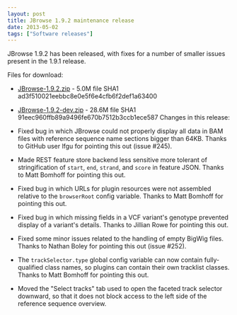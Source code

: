 ```yaml
---
layout: post
title: JBrowse 1.9.2 maintenance release
date: 2013-05-02
tags: ["Software releases"]
---
```


JBrowse 1.9.2 has been released, with fixes for a number of smaller issues present in the 1.9.1 release.

Files for download:

*   [JBrowse-1.9.2.zip](/wordpress/wp-content/plugins/download-monitor/download.php?id=47 "download JBrowse-1.9.2.zip") - 5.0M
file SHA1 ad3f510021eebbc8e0e5f6e4cfb6f2def1a63400
*   [JBrowse-1.9.2-dev.zip](http://jbrowse.org/wordpress/wp-content/plugins/download-monitor/download.php?id=48 "download JBrowse-1.9.2-dev.zip") - 28.6M
file SHA1 91eec960ffb89a9496fe670b7512b3ccb1ece587
Changes in this release:

*   Fixed bug in which JBrowse could not properly display all data in
BAM files with reference sequence name sections bigger than 64KB.
Thanks to GitHub user lfgu for pointing this out (issue #245).
*   Made REST feature store backend less sensitive more tolerant of
stringification of `start`, `end`, `strand`, and `score` in feature
JSON. Thanks to Matt Bomhoff for pointing this out.
*   Fixed bug in which URLs for plugin resources were not assembled
relative to the `browserRoot` config variable. Thanks to Matt
Bomhoff for pointing this out.
*   Fixed bug in which missing fields in a VCF variant's genotype
prevented display of a variant's details. Thanks to Jillian Rowe
for pointing this out.
*   Fixed some minor issues related to the handling of empty BigWig
files. Thanks to Nathan Boley for pointing this out (issue #252).
*   The `trackSelector.type` global config variable can now contain
fully-qualified class names, so plugins can contain their own
tracklist classes. Thanks to Matt Bomhoff for pointing this out.
*   Moved the "Select tracks" tab used to open the faceted track
selector downward, so that it does not block access to the left
side of the reference sequence overview.